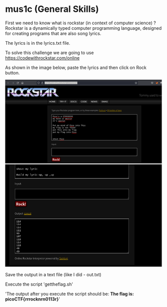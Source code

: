 # mus1c (General Skills)

First we need to know what is rockstar (in context of computer science) ?
Rockstar is a dynamically typed computer programming language, designed for creating programs that are also song lyrics.

The lyrics is in the lyrics.txt file.

To solve this challenge we are going to use https://codewithrockstar.com/online

As shown in the image below, paste the lyrics and then click on Rock button.

<img src="./img1.png">
<img src="./img2.png">

Save the output in a text file (like I did - out.txt)

Execute the script 'gettheflag.sh'

'The output after you execute the script should be: <b>The flag is: picoCTF{rrrocknrn0113r}</b>'
